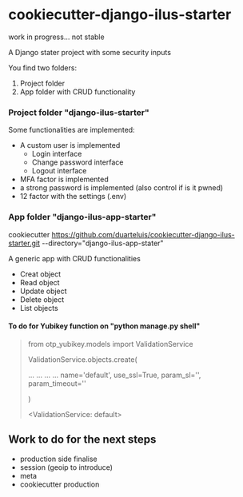# cookiecutter-django-ilus-starter

work in progress... not stable

A Django stater project with some security inputs

You find two folders:

1) Project folder
2) App folder with CRUD functionality

### Project folder "django-ilus-starter"

Some functionalities are implemented:

- A custom user is implemented
  - Login interface
  - Change password interface
  - Logout interface
- MFA factor is implemented
- a strong password is implemented (also control if is it pwned)
- 12 factor with the settings (.env)

### App folder "django-ilus-app-starter"

cookiecutter https://github.com/duarteluis/cookiecutter-django-ilus-starter.git --directory="django-ilus-app-stater"

A generic app with CRUD functionalities

- Creat object
- Read object
- Update object
- Delete object
- List objects

#### To do for Yubikey function on "python manage.py shell"
> from otp_yubikey.models import ValidationService
> 
> ValidationService.objects.create(
> 
> ... ... ... ... name='default', use_ssl=True, param_sl='', param_timeout=''
> 
> )
> 
><ValidationService: default>

## Work to do for the next steps

- production side finalise
- session (geoip to introduce)
- meta
- cookiecutter production